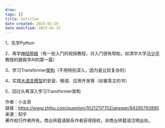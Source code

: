 ```yaml
---
draw:
tags: []
title: Untitled
date created: 2025-01-25
date modified: 2025-01-25
---
```


1、先学Python

2、再学[神经网络](https://zhida.zhihu.com/search?content_id=709971861&content_type=Answer&match_order=1&q=%E7%A5%9E%E7%BB%8F%E7%BD%91%E7%BB%9C&zhida_source=entity)（有一些入门的视频教程，对入门很有帮助，如清华大学[马少平](https://zhida.zhihu.com/search?content_id=709971861&content_type=Answer&match_order=1&q=%E9%A9%AC%E5%B0%91%E5%B9%B3&zhida_source=entity)教授的跟我学AI的第一篇）

3、学习Transformer[架构](https://zhida.zhihu.com/search?content_id=709971861&content_type=Answer&match_order=1&q=%E6%9E%B6%E6%9E%84&zhida_source=entity)（不用特别深入，因为是比较复杂的）

4、实践[大语言模型](https://zhida.zhihu.com/search?content_id=709971861&content_type=Answer&match_order=1&q=%E5%A4%A7%E8%AF%AD%E8%A8%80%E6%A8%A1%E5%9E%8B&zhida_source=entity)的安装、微调、应用开发等（如看答主的书）

5、回过头再深入学习Transformer架构

  
  

作者：小五哥  
链接：https://www.zhihu.com/question/10212117702/answer/84285793895  
来源：知乎  
著作权归作者所有。商业转载请联系作者获得授权，非商业转载请注明出处。

